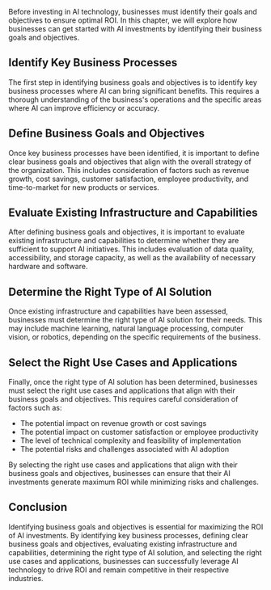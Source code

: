 
Before investing in AI technology, businesses must identify their goals and objectives to ensure optimal ROI. In this chapter, we will explore how businesses can get started with AI investments by identifying their business goals and objectives.

Identify Key Business Processes
-------------------------------

The first step in identifying business goals and objectives is to identify key business processes where AI can bring significant benefits. This requires a thorough understanding of the business's operations and the specific areas where AI can improve efficiency or accuracy.

Define Business Goals and Objectives
------------------------------------

Once key business processes have been identified, it is important to define clear business goals and objectives that align with the overall strategy of the organization. This includes consideration of factors such as revenue growth, cost savings, customer satisfaction, employee productivity, and time-to-market for new products or services.

Evaluate Existing Infrastructure and Capabilities
-------------------------------------------------

After defining business goals and objectives, it is important to evaluate existing infrastructure and capabilities to determine whether they are sufficient to support AI initiatives. This includes evaluation of data quality, accessibility, and storage capacity, as well as the availability of necessary hardware and software.

Determine the Right Type of AI Solution
---------------------------------------

Once existing infrastructure and capabilities have been assessed, businesses must determine the right type of AI solution for their needs. This may include machine learning, natural language processing, computer vision, or robotics, depending on the specific requirements of the business.

Select the Right Use Cases and Applications
-------------------------------------------

Finally, once the right type of AI solution has been determined, businesses must select the right use cases and applications that align with their business goals and objectives. This requires careful consideration of factors such as:

* The potential impact on revenue growth or cost savings
* The potential impact on customer satisfaction or employee productivity
* The level of technical complexity and feasibility of implementation
* The potential risks and challenges associated with AI adoption

By selecting the right use cases and applications that align with their business goals and objectives, businesses can ensure that their AI investments generate maximum ROI while minimizing risks and challenges.

Conclusion
----------

Identifying business goals and objectives is essential for maximizing the ROI of AI investments. By identifying key business processes, defining clear business goals and objectives, evaluating existing infrastructure and capabilities, determining the right type of AI solution, and selecting the right use cases and applications, businesses can successfully leverage AI technology to drive ROI and remain competitive in their respective industries.
